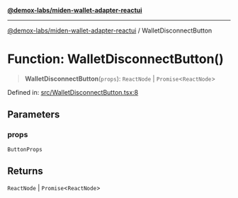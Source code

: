 [**@demox-labs/miden-wallet-adapter-reactui**](../README.md)

***

[@demox-labs/miden-wallet-adapter-reactui](../globals.md) / WalletDisconnectButton

# Function: WalletDisconnectButton()

> **WalletDisconnectButton**(`props`): `ReactNode` \| `Promise`\<`ReactNode`\>

Defined in: [src/WalletDisconnectButton.tsx:8](https://github.com/demox-labs/miden-wallet-adapter/blob/1ef8b04773cb8b7272bbf6a4eb810ab074d47de8/packages/ui/src/WalletDisconnectButton.tsx#L8)

## Parameters

### props

`ButtonProps`

## Returns

`ReactNode` \| `Promise`\<`ReactNode`\>
